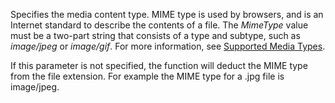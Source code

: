 Specifies the media content type. MIME type is used by browsers, and is an Internet standard to describe the contents of a file. The *MimeType* value must be a two-part string that consists of a type and subtype, such as *image/jpeg* or *image/gif*. For more information, see [Supported Media Types](../Working-With-Media-on-Records.md#SupportedMediaTypes). 

If this parameter is not specified, the function will deduct the MIME type from the file extension. For example the MIME type for a .jpg file is image/jpeg.
